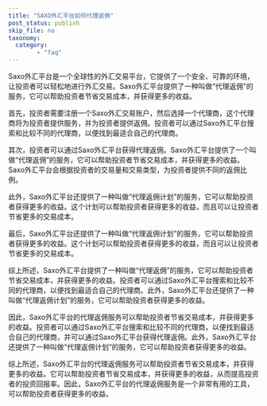 ```yaml
---
title: "SAXO外汇平台如何代理返佣"
post_status: publish
skip_file: no
taxonomy:
  category:
        - "faq"
---
```


Saxo外汇平台是一个全球性的外汇交易平台，它提供了一个安全、可靠的环境，让投资者可以轻松地进行外汇交易。Saxo外汇平台提供了一种叫做“代理返佣”的服务，它可以帮助投资者节省交易成本，并获得更多的收益。

首先，投资者需要注册一个Saxo外汇交易账户，然后选择一个代理商，这个代理商将为投资者提供服务，并为投资者提供返佣。投资者可以通过Saxo外汇平台搜索和比较不同的代理商，以便找到最适合自己的代理商。

其次，投资者可以通过Saxo外汇平台获得代理返佣。Saxo外汇平台提供了一个叫做“代理返佣”的服务，它可以帮助投资者节省交易成本，并获得更多的收益。Saxo外汇平台会根据投资者的交易量和交易类型，为投资者提供不同的返佣比例。

此外，Saxo外汇平台还提供了一种叫做“代理返佣计划”的服务，它可以帮助投资者获得更多的收益。这个计划可以帮助投资者获得更多的收益，而且可以让投资者节省更多的交易成本。

最后，Saxo外汇平台还提供了一种叫做“代理返佣计划”的服务，它可以帮助投资者获得更多的收益。这个计划可以帮助投资者获得更多的收益，而且可以让投资者节省更多的交易成本。

综上所述，Saxo外汇平台提供了一种叫做“代理返佣”的服务，它可以帮助投资者节省交易成本，并获得更多的收益。投资者可以通过Saxo外汇平台搜索和比较不同的代理商，以便找到最适合自己的代理商。此外，Saxo外汇平台还提供了一种叫做“代理返佣计划”的服务，它可以帮助投资者获得更多的收益。

因此，Saxo外汇平台的代理返佣服务可以帮助投资者节省交易成本，并获得更多的收益。投资者可以通过Saxo外汇平台搜索和比较不同的代理商，以便找到最适合自己的代理商，并可以通过Saxo外汇平台获得代理返佣。此外，Saxo外汇平台还提供了一种叫做“代理返佣计划”的服务，它可以帮助投资者获得更多的收益。

综上所述，Saxo外汇平台的代理返佣服务可以帮助投资者节省交易成本，并获得更多的收益。它可以帮助投资者节省交易成本，并获得更多的收益，从而提高投资者的投资回报率。因此，Saxo外汇平台的代理返佣服务是一个非常有用的工具，可以帮助投资者获得更多的收益。
